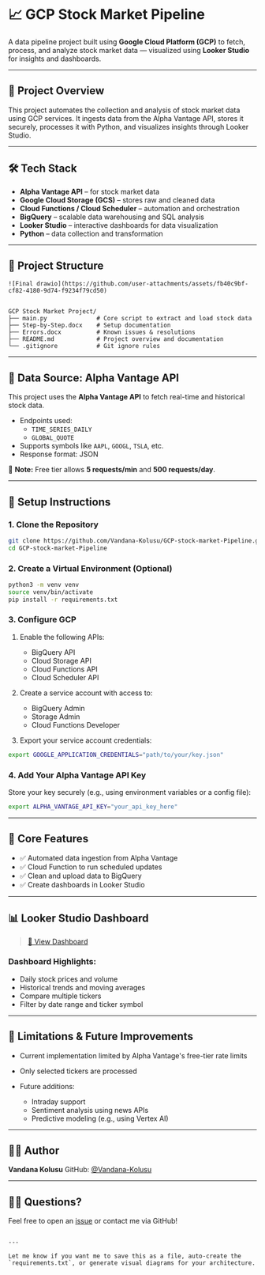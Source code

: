 # 📈 GCP Stock Market Pipeline

A data pipeline project built using **Google Cloud Platform (GCP)** to fetch, process, and analyze stock market data — visualized using **Looker Studio** for insights and dashboards.

---

## 🚀 Project Overview

This project automates the collection and analysis of stock market data using GCP services. It ingests data from the Alpha Vantage API, stores it securely, processes it with Python, and visualizes insights through Looker Studio.

---

## 🛠️ Tech Stack

- **Alpha Vantage API** – for stock market data
- **Google Cloud Storage (GCS)** – stores raw and cleaned data
- **Cloud Functions / Cloud Scheduler** – automation and orchestration
- **BigQuery** – scalable data warehousing and SQL analysis
- **Looker Studio** – interactive dashboards for data visualization
- **Python** – data collection and transformation

---

## 📂 Project Structure


```
![Final drawio](https://github.com/user-attachments/assets/fb40c9bf-cf82-4180-9d74-f9234f79cd50)


GCP Stock Market Project/
├── main.py              # Core script to extract and load stock data
├── Step-by-Step.docx    # Setup documentation
├── Errors.docx          # Known issues & resolutions
├── README.md            # Project overview and documentation
└── .gitignore           # Git ignore rules

````

---

## 📡 Data Source: Alpha Vantage API

This project uses the **Alpha Vantage API** to fetch real-time and historical stock data.

- Endpoints used:
  - `TIME_SERIES_DAILY`
  - `GLOBAL_QUOTE`
- Supports symbols like `AAPL`, `GOOGL`, `TSLA`, etc.
- Response format: JSON

📌 **Note:** Free tier allows **5 requests/min** and **500 requests/day**.

---

## 🔧 Setup Instructions

### 1. Clone the Repository

```bash
git clone https://github.com/Vandana-Kolusu/GCP-stock-market-Pipeline.git
cd GCP-stock-market-Pipeline
````

### 2. Create a Virtual Environment (Optional)

```bash
python3 -m venv venv
source venv/bin/activate
pip install -r requirements.txt
```

### 3. Configure GCP

1. Enable the following APIs:

   * BigQuery API
   * Cloud Storage API
   * Cloud Functions API
   * Cloud Scheduler API

2. Create a service account with access to:

   * BigQuery Admin
   * Storage Admin
   * Cloud Functions Developer

3. Export your service account credentials:

```bash
export GOOGLE_APPLICATION_CREDENTIALS="path/to/your/key.json"
```

### 4. Add Your Alpha Vantage API Key

Store your key securely (e.g., using environment variables or a config file):

```bash
export ALPHA_VANTAGE_API_KEY="your_api_key_here"
```

---

## 🧠 Core Features

* ✅ Automated data ingestion from Alpha Vantage
* ✅ Cloud Function to run scheduled updates
* ✅ Clean and upload data to BigQuery
* ✅ Create dashboards in Looker Studio

---

## 📊 Looker Studio Dashboard

> [🔗 View Dashboard](https://lookerstudio.google.com/s/ssWD6aPU8dw)


### Dashboard Highlights:

* Daily stock prices and volume
* Historical trends and moving averages
* Compare multiple tickers
* Filter by date range and ticker symbol

---

## 🚧 Limitations & Future Improvements

* Current implementation limited by Alpha Vantage's free-tier rate limits
* Only selected tickers are processed
* Future additions:

  * Intraday support
  * Sentiment analysis using news APIs
  * Predictive modeling (e.g., using Vertex AI)

---

## 👩‍💻 Author

**Vandana Kolusu**
GitHub: [@Vandana-Kolusu](https://github.com/Vandana-Kolusu)

---

## 🙋‍♀️ Questions?

Feel free to open an [issue](https://github.com/Vandana-Kolusu/GCP-stock-market-Pipeline/issues) or contact me via GitHub!

```

---

Let me know if you want me to save this as a file, auto-create the `requirements.txt`, or generate visual diagrams for your architecture.
```
